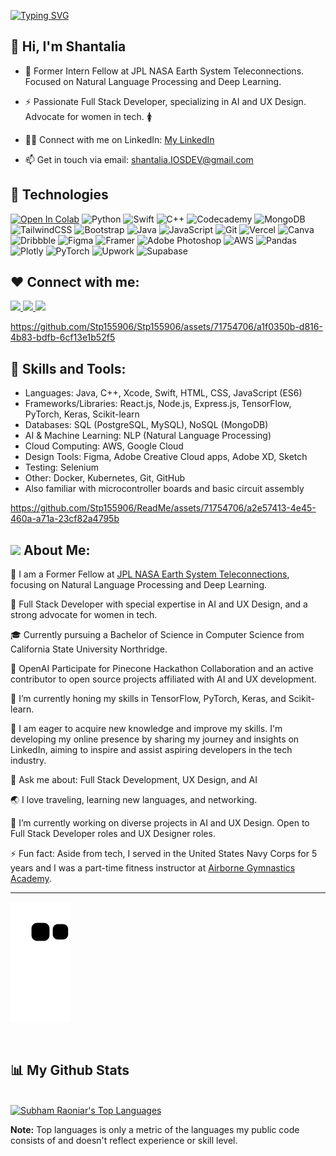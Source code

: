 

 [![Typing SVG](https://readme-typing-svg.herokuapp.com?font=Fira+Code&weight=700&size=24&pause=1000&color=A13A59AC&center=true&width=1000&height=52&lines=FULLSTACK+DEVELOPER;AI+ENGINEER;DEVELOPER+ADVOCATE;MACHINE-LEARNING+IOS)](https://git.io/typing-svg)


## 🌙 Hi, I'm Shantalia


- 🌱 Former Intern Fellow at JPL NASA Earth System Teleconnections. Focused on Natural Language Processing and Deep Learning.
  
- ⚡ Passionate Full Stack Developer, specializing in AI and UX Design. Advocate for women in tech. 🚺
  
- 👨‍💻 Connect with me on LinkedIn: [My LinkedIn](https://www.linkedin.com/in/shantalia-perez-ba60a6212/)
  
- 📫 Get in touch via email: shantalia.IOSDEV@gmail.com
<!-- TECHNOLOGIES -->
 
## 🌿 Technologies

[![Open In Colab](https://colab.research.google.com/assets/colab-badge.svg)](https://colab.research.google.com/github/googlecolab/colabtools/blob/master/notebooks/colab-github-demo.ipynb)
![Python](https://img.shields.io/badge/python-3670A0?style=for-the-badge&logo=python&logoColor=ffdd54)
![Swift](https://img.shields.io/badge/swift-F54A2A?style=for-the-badge&logo=swift&logoColor=white)
![C++](https://img.shields.io/badge/c++-%2300599C.svg?style=for-the-badge&logo=c%2B%2B&logoColor=white)
![Codecademy](https://img.shields.io/badge/Codecademy-FFF0E5?style=for-the-badge&logo=codecademy&logoColor=1F243A)
![MongoDB](https://img.shields.io/badge/mongodb-272b33?logo=mongodb&logoColor=4aae3e&style=for-the-badge)
![TailwindCSS](https://img.shields.io/badge/tailwindcss-272b33?style=for-the-badge&logo=tailwind-css&logoColor=07b0ce) 
![Bootstrap](https://img.shields.io/badge/bootstrap-272b33?style=for-the-badge&logo=bootstrap&logoColor=7710ee) 
![Java](https://img.shields.io/badge/java-%23ED8B00.svg?style=for-the-badge&logo=openjdk&logoColor=white)
![JavaScript](https://img.shields.io/badge/javascript-%23323330.svg?style=for-the-badge&logo=javascript&logoColor=%23F7DF1E)
![Git](https://img.shields.io/badge/git-272b33?style=for-the-badge&logo=git&logoColor=f05033) 
![Vercel](https://img.shields.io/badge/vercel-272b33?style=for-the-badge&logo=vercel&logoColor=white) 
![Canva](https://img.shields.io/badge/Canva-%2300C4CC.svg?style=for-the-badge&logo=Canva&logoColor=white)
![Dribbble](https://img.shields.io/badge/Dribbble-EA4C89?style=for-the-badge&logo=dribbble&logoColor=white)
![Figma](https://img.shields.io/badge/figma-%23F24E1E.svg?style=for-the-badge&logo=figma&logoColor=white)
![Framer](https://img.shields.io/badge/Framer-black?style=for-the-badge&logo=framer&logoColor=white)
![Adobe Photoshop](https://img.shields.io/badge/adobe%20photoshop-%2331A8FF.svg?style=for-the-badge&logo=adobe%20photoshop&logoColor=white)
![AWS](https://img.shields.io/badge/AWS-%23FF9900.svg?style=for-the-badge&logo=amazon-aws&logoColor=white)
![Pandas](https://img.shields.io/badge/pandas-%23150458.svg?style=for-the-badge&logo=pandas&logoColor=white)
![Plotly](https://img.shields.io/badge/Plotly-%233F4F75.svg?style=for-the-badge&logo=plotly&logoColor=white)
![PyTorch](https://img.shields.io/badge/PyTorch-%23EE4C2C.svg?style=for-the-badge&logo=PyTorch&logoColor=white)
![Upwork](https://img.shields.io/badge/UpWork-6FDA44?style=for-the-badge&logo=Upwork&logoColor=white)
![Supabase](https://img.shields.io/badge/Supabase-3ECF8E?style=for-the-badge&logo=supabase&logoColor=white)
<!-- SOCIALS -->
 
## ❤ Connect with me:
<a target="_blank" href="">
  <img src="https://img.shields.io/badge/Portfolio-272b33?logo=circle&logoColor=white&style=for-the-badge">
</a>
<a target="_blank" href="">
  <img src="https://img.shields.io/badge/twitter-272b33?logo=twitter&logoColor=1d9bf0&style=for-the-badge">
</a>
<a target="_blank" href="">
  <img src="https://img.shields.io/badge/linkedin-272b33?logo=linkedin&logoColor=2d87c9&style=for-the-badge">
</a>




https://github.com/Stp155906/Stp155906/assets/71754706/a1f0350b-d816-4b83-bdfb-6cf13e1b52f5



## 🚀 Skills and Tools: 
- Languages: Java, C++, Xcode, Swift, HTML, CSS, JavaScript (ES6)
- Frameworks/Libraries: React.js, Node.js, Express.js, TensorFlow, PyTorch, Keras, Scikit-learn
- Databases: SQL (PostgreSQL, MySQL), NoSQL (MongoDB)
- AI & Machine Learning: NLP (Natural Language Processing)
- Cloud Computing: AWS, Google Cloud
- Design Tools: Figma, Adobe Creative Cloud apps, Adobe XD, Sketch
- Testing: Selenium
- Other: Docker, Kubernetes, Git, GitHub
- Also familiar with microcontroller boards and basic circuit assembly



https://github.com/Stp155906/ReadMe/assets/71754706/a2e57413-4e45-460a-a71a-23cf82a4795b 



<!-- PROJECTS -->
<!-- 
## ☁ Projects
<div align="center">
	<table>
		<tr>
			<td width="50%">
				<h3 align="center" color="white">Personal Portfolio</h2>
				<div align="center" >  
					<a href='[https://alexisin.tech](https://portfoliokitty.framer.website/)'>
						<img src="https://github.com/alexisintech/portfolio/blob/main/public/portfolio.gif" height="100%" />
					</a>
					<br>
					<br>
					<p>
						<a href="https://github.com/alexisintech/portfolio" target="_blank">
							<img src="https://img.shields.io/badge/Repo-lightgrey?style=for-the-badge&logo=github"/>
						</a>  
						<a href="https://alexisin.tech" target="_blank">
							<img src="https://img.shields.io/badge/-website-white?style=for-the-badge&color=7e22ce"/>
						</a>	
					</p>
					<p><strong>React, Tailwind, TypeScript, Next.js</strong> - Come get to know me a little and see a few of my projects.</p>
				</div>
			</td>
			<td width="50%">
				<h3 align="center" color="white">Mindfully</h2>
				<div align="center" >  
					<a href='https://mindfully.up.railway.app/'>
						<img src="https://github.com/alexisintech/mindfully/blob/main/public/imgs/mindfully.gif" height="80%" />
					</a>
					<br>
					<br>
					<p>
						<a href="https://github.com/alexisintech/mindfully" target="_blank">
							<img src="https://img.shields.io/badge/Repo-lightgrey?style=for-the-badge&logo=github"/>
						</a>  
						<a href="https://mindfully.up.railway.app/" target="_blank">
							<img src="https://img.shields.io/badge/-website-white?style=for-the-badge&color=7e22ce"/>
						</a>	
					</p>
					 <p><strong>EJS, Bootstrap, Express, Node, MongoDB + Mongoose, JavaScript</strong> - A journaling app that encourages users to improve their mental health through practicing mindfulness.</p>
				</div>
			</td>
		</tr>
		<tr>
			<td width="50%">
				<h3 align="center" color="white">Seize The Day</h2>
				<div align="center" >  
					<a href='https://github.com/alexisintech/seize-the-day'>
						<img src="https://github.com/alexisintech/seize-the-day/blob/main/client/public/imgs/new-seize-the-day.gif" height="100%" />
					</a>
					<br>
					<br>
					<p>
						<a href="https://github.com/alexisintech/seize-the-day" target="_blank">
							<img src="https://img.shields.io/badge/Repo-lightgrey?style=for-the-badge&logo=github"/>
						</a>  
						<a href="https://seize-the-day.netlify.app/" target="_blank">
							<img src="https://img.shields.io/badge/-website-white?style=for-the-badge&color=7e22ce"/>
						</a>	
					</p>
					<p><strong>React, Material UI, Express, Node, MongoDB + Mongoose, JavaScript</strong> - An app for organizing your goals and accomplishments. </p>
				</div>
			</td>
			<td width="50%">
				<h3 align="center" color="white">CSS Generators API</h2>
				<div align="center" >  
					<a href='https://cssgenerators.co/'>
						<img src="https://github.com/alexisintech/css-generators-api/blob/main/public/assets/cssgenerators.gif" height="80%" />
					</a>
					<br>
					<br>
					<p>
						<a href="https://github.com/the-api-administration/css-generators-api" target="_blank">
							<img src="https://img.shields.io/badge/Repo-lightgrey?style=for-the-badge&logo=github"/>
						</a>  
						<a href="https://cssgenerators.co/" target="_blank">
							<img src="https://img.shields.io/badge/-website-white?style=for-the-badge&color=7e22ce"/>
						</a>	
					</p>
					 <p><strong>EJS, Express, Node, JavaScript</strong> - An API that provides a directory of efficacious websites that generate CSS design elements.</p>
				</div>
			</td>
		</tr>
	</table>
</div> -->




## <img src="https://media.giphy.com/media/WUlplcMpOCEmTGBtBW/giphy.gif" width="40"> **About Me:**

🔭 I am a Former Fellow at [JPL NASA Earth System Teleconnections](https://science.jpl.nasa.gov/people/Teleconnections), focusing on Natural Language Processing and Deep Learning. <br>

🚀 Full Stack Developer with special expertise in AI and UX Design, and a strong advocate for women in tech. <br>

🎓 Currently pursuing a Bachelor of Science in Computer Science from California State University Northridge. <br>

👑 OpenAI Participate for Pinecone Hackathon Collaboration and an active contributor to open source projects affiliated with AI and UX development. <br>

📖 I’m currently honing my skills in TensorFlow, PyTorch, Keras, and Scikit-learn. <br>

💪 I am eager to acquire new knowledge and improve my skills. I'm developing my online presence by sharing my journey and insights on LinkedIn, aiming to inspire and assist aspiring developers in the tech industry. <br>  

💬 Ask me about: Full Stack Development, UX Design, and AI <br> 

🌏 I love traveling, learning new languages, and networking. <br>  

🔬 I’m currently working on diverse projects in AI and UX Design. Open to Full Stack Developer roles and UX Designer roles. <br>

⚡ Fun fact: Aside from tech, I served in the United States Navy Corps for 5 years and I was a part-time fitness instructor at [Airborne Gymnastics Academy](https://airbornegym.com/).<br>


__________________________________________
                                 
![snake gif](https://github.com/Khadeeejah/Khadeeejah/blob/output/github-contribution-grid-snake.svg)


<!--
**Khadeeejah/Khadeeejah** is a ✨ _special_ ✨ repository because its `README.md` (this file) appears on your GitHub profile.


- 🌱 JPL NASA Earth System Teleconnections Fellowship Researcher  

-  ⚡ Full Stack AI + 🔥 UX Developer + ✨ Feminista

- 👨‍💻 Linkedin **[My LinkedIn](https://www.linkedin.com/in/shantalia-perez-ba60a6212/
)**

- 📫 How to reach me **stkperez42@gmail.com**

## 🚀 Languages and Tools: markdown

<p align="center"> 
    </a>
    <a style="padding-right:8px;" href="https://nodejs.org" target="_blank"> <img src="https://img.icons8.com/nolan/64/xcode.png"/>
     <a href="https://www.w3schools.com/css/" target="_blank"> <img src="https://img.icons8.com/color/48/000000/figma--v1.png"/>
     <a style="padding-right:8px;" href="https://nodejs.org" target="_blank"> <img src="https://img.icons8.com/fluency/48/000000/swift.png"/>
    <a href="https://spring.io/projects/spring-boot" target="_blank"> <img src="https://img.icons8.com/color/48/000000/c-plus-plus-logo.png"/>
    <a href="https://www.java.com" target="_blank"> <img src="https://img.icons8.com/color/48/000000/java-coffee-cup-logo.png"/> 
    <a href="https://developer.mozilla.org/en-US/docs/Web/JavaScript" target="_blank"> <img src="https://img.icons8.com/color/48/000000/javascript.png"/> </a> 
    <a href="https://www.python.org" target="_blank"> <img src="https://img.icons8.com/color/48/000000/python.png"/> </a> 
    <a href="https://www.w3.org/html/" target="_blank"> <img src="https://img.icons8.com/color/48/000000/html-5.png"/> </a> 
    <a href="https://www.w3schools.com/css/" target="_blank"> <img src="https://img.icons8.com/color/48/000000/css3.png"/> </a> 
    <a style="padding-right:8px;" href="https://www.mysql.com/" target="_blank"> <img src="https://img.icons8.com/fluent/50/000000/mysql-logo.png"/> </a>
    <a href="https://firebase.google.com/" target="_blank"> <img src="https://img.icons8.com/color/48/000000/firebase.png"/> </a> 
</p>


<!-- [![React Badge](https://img.shields.io/badge/-React-61DBFB?style=for-the-badge&labelColor=black&logo=react&logoColor=61DBFB)](#)  [![Javascript Badge](https://img.shields.io/badge/-Javascript-F0DB4F?style=for-the-badge&labelColor=black&logo=javascript&logoColor=F0DB4F)](#) [![Typescript Badge](https://img.shields.io/badge/-Typescript-007acc?style=for-the-badge&labelColor=black&logo=typescript&logoColor=007acc)](#) [![Nodejs Badge](https://img.shields.io/badge/-Nodejs-3C873A?style=for-the-badge&labelColor=black&logo=node.js&logoColor=3C873A)](#) [![GraphQL Badge](https://img.shields.io/badge/-GraphQl-e535ab?style=for-the-badge&labelColor=black&logo=node.js&logoColor=e535ab)](#) -->
<br/>




## 📊 My Github Stats

  <br/>
  <a href="https://github.com/Stp155906/github-readme-stats"><img alt="Subham Raoniar's Top Languages" src="https://github-readme-stats.vercel.app/api/top-langs/?username=Stp155906&langs_count=8&count_private=true&layout=compact&theme=react&hide_border=true&bg_color=0D1117" /></a>
  <br/>

  <b>Note:</b> Top languages is only a metric of the languages my public code consists of and doesn't reflect experience or skill level.





<br/>
<br/>


</body>

